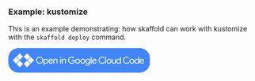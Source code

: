 ### Example: kustomize

This is an example demonstrating: how skaffold can work with kustomize with the `skaffold deploy` command.

<a href="vscode://googlecloudtools.cloudcode/shell?repo=https://github.com/GoogleContainerTools/skaffold.git&subpath=/examples/kustomize"><img width="286" height="50" src="/docs/static/images/open-cloud-code.png"></a>
